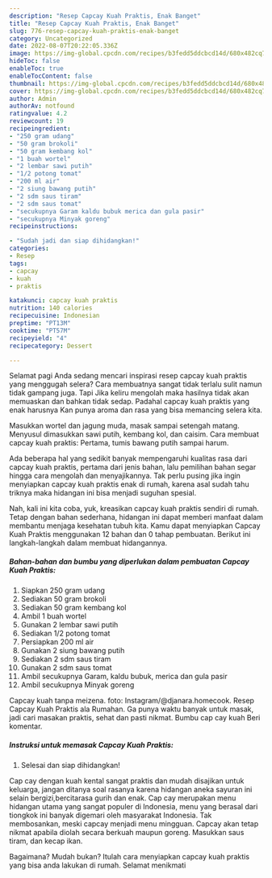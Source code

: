 ```yaml
---
description: "Resep Capcay Kuah Praktis, Enak Banget"
title: "Resep Capcay Kuah Praktis, Enak Banget"
slug: 776-resep-capcay-kuah-praktis-enak-banget
category: Uncategorized
date: 2022-08-07T20:22:05.336Z
image: https://img-global.cpcdn.com/recipes/b3fedd5ddcbcd14d/680x482cq70/capcay-kuah-praktis-foto-resep-utama.jpg
hideToc: false
enableToc: true
enableTocContent: false
thumbnail: https://img-global.cpcdn.com/recipes/b3fedd5ddcbcd14d/680x482cq70/capcay-kuah-praktis-foto-resep-utama.jpg
cover: https://img-global.cpcdn.com/recipes/b3fedd5ddcbcd14d/680x482cq70/capcay-kuah-praktis-foto-resep-utama.jpg
author: Admin
authorAv: notfound
ratingvalue: 4.2
reviewcount: 19
recipeingredient:
- "250 gram udang"
- "50 gram brokoli"
- "50 gram kembang kol"
- "1 buah wortel"
- "2 lembar sawi putih"
- "1/2 potong tomat"
- "200 ml air"
- "2 siung bawang putih"
- "2 sdm saus tiram"
- "2 sdm saus tomat"
- "secukupnya Garam kaldu bubuk merica dan gula pasir"
- "secukupnya Minyak goreng"
recipeinstructions:

- "Sudah jadi dan siap dihidangkan!"
categories:
- Resep
tags:
- capcay
- kuah
- praktis

katakunci: capcay kuah praktis 
nutrition: 140 calories
recipecuisine: Indonesian
preptime: "PT13M"
cooktime: "PT57M"
recipeyield: "4"
recipecategory: Dessert

---
```



Selamat pagi Anda sedang mencari inspirasi resep capcay kuah praktis yang menggugah selera? Cara membuatnya sangat tidak terlalu sulit namun tidak gampang juga. Tapi Jika keliru mengolah maka hasilnya tidak akan memuaskan dan bahkan tidak sedap. Padahal capcay kuah praktis yang enak harusnya Kan punya aroma dan rasa yang bisa memancing selera kita.


Masukkan wortel dan jagung muda, masak sampai setengah matang. Menyusul dimasukkan sawi putih, kembang kol, dan caisim. Cara membuat capcay kuah praktis: Pertama, tumis bawang putih sampai harum.

Ada beberapa hal yang sedikit banyak mempengaruhi kualitas rasa dari capcay kuah praktis, pertama dari jenis bahan, lalu pemilihan bahan segar hingga cara mengolah dan menyajikannya. Tak perlu pusing jika ingin menyiapkan capcay kuah praktis enak di rumah, karena asal sudah tahu triknya maka hidangan ini bisa menjadi suguhan spesial.


Nah, kali ini kita coba, yuk, kreasikan capcay kuah praktis sendiri di rumah. Tetap dengan bahan sederhana, hidangan ini dapat memberi manfaat dalam membantu menjaga kesehatan tubuh kita. Kamu dapat menyiapkan Capcay Kuah Praktis menggunakan 12 bahan dan 0 tahap pembuatan. Berikut ini langkah-langkah dalam membuat hidangannya.

<!--inarticleads1-->

##### Bahan-bahan dan bumbu yang diperlukan dalam pembuatan Capcay Kuah Praktis:

1. Siapkan 250 gram udang
1. Sediakan 50 gram brokoli
1. Sediakan 50 gram kembang kol
1. Ambil 1 buah wortel
1. Gunakan 2 lembar sawi putih
1. Sediakan 1/2 potong tomat
1. Persiapkan 200 ml air
1. Gunakan 2 siung bawang putih
1. Sediakan 2 sdm saus tiram
1. Gunakan 2 sdm saus tomat
1. Ambil secukupnya Garam, kaldu bubuk, merica dan gula pasir
1. Ambil secukupnya Minyak goreng


Capcay kuah tanpa meizena. foto: Instagram/@djanara.homecook. Resep Capcay Kuah Praktis ala Rumahan. Ga punya waktu banyak untuk masak, jadi cari masakan praktis, sehat dan pasti nikmat. Bumbu cap cay kuah Beri komentar. 

<!--inarticleads2-->

##### Instruksi untuk memasak Capcay Kuah Praktis:


1. Selesai dan siap dihidangkan!

Cap cay dengan kuah kental sangat praktis dan mudah disajikan untuk keluarga, jangan ditanya soal rasanya karena hidangan aneka sayuran ini selain bergizi,bercitarasa gurih dan enak. Cap cay merupakan menu hidangan utama yang sangat populer di Indonesia, menu yang berasal dari tiongkok ini banyak digemari oleh masyarakat Indonesia. Tak membosankan, meski capcay menjadi menu mingguan. Capcay akan tetap nikmat apabila diolah secara berkuah maupun goreng. Masukkan saus tiram, dan kecap ikan. 

Bagaimana? Mudah bukan? Itulah cara menyiapkan capcay kuah praktis yang bisa anda lakukan di rumah. Selamat menikmati
